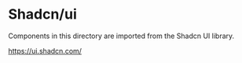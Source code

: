 # Shadcn/ui
Components in this directory are imported from the Shadcn UI library.

https://ui.shadcn.com/

